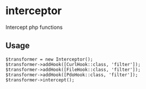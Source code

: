 # interceptor
Intercept php functions

## Usage
```
$transformer = new Interceptor();
$transformer->addHook([CurlHook::class, 'filter']);
$transformer->addHook([FileHook::class, 'filter']);
$transformer->addHook([PdoHook::class, 'filter']);
$transformer->intercept();
```
